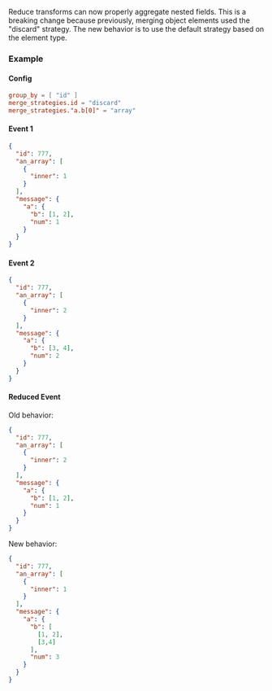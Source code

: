 Reduce transforms can now properly aggregate nested fields.
This is a breaking change because previously, merging object elements used the "discard" strategy.
The new behavior is to use the default strategy based on the element type.

### Example

#### Config

```toml
group_by = [ "id" ]
merge_strategies.id = "discard"
merge_strategies."a.b[0]" = "array"
```

#### Event 1

```json
{
  "id": 777,
  "an_array": [
    {
      "inner": 1
    }
  ],
  "message": {
    "a": {
      "b": [1, 2],
      "num": 1
    }
  }
}
```

#### Event 2

```json
{
  "id": 777,
  "an_array": [
    {
      "inner": 2
    }
  ],
  "message": {
    "a": {
      "b": [3, 4],
      "num": 2
    }
  }
}
```

#### Reduced Event

Old behavior:
```json
{
  "id": 777,
  "an_array": [
    {
      "inner": 2
    }
  ],
  "message": {
    "a": {
      "b": [1, 2],
      "num": 1
    }
  }
}
```

New behavior:
```json
{
  "id": 777,
  "an_array": [
    {
      "inner": 1
    }
  ],
  "message": {
    "a": {
      "b": [
        [1, 2],
        [3,4]
      ],
      "num": 3
    }
  }
}
```
